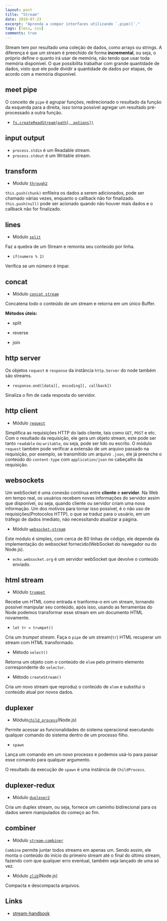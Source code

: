 ```yaml
---
layout: post
title: "Stream"
date: 2019-07-23
excerpt: "Aprenda a compor interfaces utilizando `.pipe()`."
tags: [less, css]
comments: true
---
```


Stream tem por resultado uma coleção de dados, como arrays ou strings. 
A diferença é que um stream é preechido de forma **incremental**, 
ou seja, o próprio define o quanto irá usar 
de memória, não tendo que usar toda memória disponível.
O que possibilita trabalhar com grande quantidade de dados,
visto que ele pode dividir a quantidade de dados por etapas, 
de acordo com a memória disponível.

## meet pipe 

O conceito de `pipe` é agrupar funções, redirecionado o 
resultado da função da esquerda para a direita, isso 
torna possível agregar um resultado pré-processado a
outra função.

- [`fs.createReadStream(path[, options])`](https://github.com/Rondinelly/nodeschool-howto/blob/master/node/basic/comments.md#fscreatereadstreampath-options)

## input output

- `process.stdin` é um Readable stream. 
- `process.stdout` é um Writable stream.

## transform

- Modulo [`through2`](https://www.npmjs.com/package/through2)

 `this.push(chunk)` enfileira os dados a serem adicionados, 
 pode ser chamado várias vezes, enquanto o callback não for finalizado.
 `this.push(null)` pode ser acionado quando não houver mais 
 dados e o callback não for finalizado.
 
 ## lines
 
 - Módulo [`split`](https://www.npmjs.com/package/split)
 
Faz a quebra de um Stream e remonta seu conteúdo por linha.

- `if(numero % 2)`

Verifica se um número é ímpar.

## concat 

- Módulo [`concat stream`](https://www.npmjs.com/package/concat-stream)

Concatena todo o conteúdo de um stream e retorna em um único Buffer.

**Métodos úteis:**

- split

- reverse

- join

## http server

Os objetos `request` e `response` da instância `http.Server` do node 
também são streams.

- `response.end([data][, encoding][, callback])`

Sinaliza o fim de cada resposta do servidor.

## http client

- Módulo [`request`](https://www.npmjs.com/package/request)

Simplifica as requisições HTTP do lado cliente, tais como 
`GET`, `POST` e etc. Com o resultado da requisição, ele gera 
um objeto stream, este pode ser tanto `readable` ou `writable`, 
ou seja, pode ser lido ou escrito. O módulo `request` também pode
verificar a extensão de um arquivo passado na requisição, por exemplo,
se transmitido um arquivo `.json`, ele já preenche o conteúdo do
`content-type` com `application/json` no cabeçalho da requisição.

## websockets

Um webSocket é uma conexão contínua entre **cliente** e **servidor**. 
Na Web em tempo real, os usuários recebem novas informações do 
servidor assim que disponível, ou seja, quando cliente ou servidor 
criam uma nova informação. Um dos motivos para tornar isso possível, 
é o não uso de requisições(Protocolos HTTP), o que se traduz 
para o usuário, em um tráfego de dados imediato, não necessitando 
atualizar a página. 

- Módulo [`websocket-stream`](https://www.npmjs.com/package/websocket-stream)

Este módulo é simples, com cerca de 80 linhas de código, ele depende da 
implementação do websocket fornecido(WebSocket do navegador ou do Node.js).

- `echo.websocket.org` é um servidor webSocket que devolve o conteúdo enviado.

## html stream 

- Módulo [`trumpet`](https://www.npmjs.com/package/trumpet)

Recebe um HTML como entrada e tranforma-o em um stream, tornando possível
manipular seu conteúdo, após isso, usando as ferramentas do Node podemos 
transformar esse stream em um documento HTML novamente.

- `let tr = trumpet()`

Cria um _trumpet stream_. Faça o `pipe` de um stream(`tr`) HTML 
recuperar um stream com HTML transformado.

- Método `select()`

Retorna um objeto com o conteúdo de `elem` pelo primeiro elemento 
correspondente do `selector`.

- Método `createStream()`

Cria um novo stream que reproduz o conteúdo de `elem` e substitui 
o conteúdo atual por novos dados.

## duplexer

- Módulo[`child_process`](https://nodejs.org/api/child_process.html)(Node.js)

Permite acessar as funcionalidades do sistema operacional 
executando qualquer comando do sistema dentro de um processo filho.

- `spawn`

Lança um comando em um novo processo e podemos usá-lo para passar 
esse comando para qualquer argumento.

O resultado da execução de `spawn` é uma instância de `ChildProcess`.

## duplexer-redux

- Módulo [`duplexer2`](https://www.npmjs.com/package/duplexer2)

Cria um duplex stream, ou seja, fornece um caminho bidirecional para 
os dados serem manipulados do começo ao fim.

## combiner

- Módulo [`stream-combiner`](https://www.npmjs.com/package/stream-combiner)

`Combine` permite juntar todos streams em apenas um. Sendo assim,
ele monta o conteúdo do início do primeiro stream até o final do 
último stream, fazendo com que qualquer erro eventual, também seja 
lançado de uma só vez.

- Módulo [`zlib`](https://nodejs.org/dist/latest/docs/api/zlib.html#zlib_zlib)(Node.js)

Compacta e descompacta arquivos.
 
## Links

- [stream-handbook](https://github.com/substack/stream-handbook)
